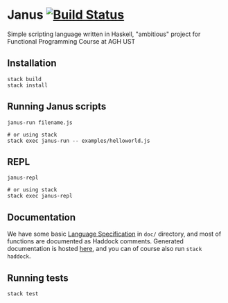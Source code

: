 # Janus [![Build Status](https://travis-ci.org/mkaput/janus.svg?branch=master)](https://travis-ci.org/mkaput/janus)

Simple scripting language written in Haskell, "ambitious" project for Functional Programming Course at AGH UST

## Installation

```shell
stack build
stack install
```

## Running Janus scripts

```shell
janus-run filename.js

# or using stack
stack exec janus-run -- examples/helloworld.js
```

## REPL

```shell
janus-repl

# or using stack
stack exec janus-repl
```

## Documentation

We have some basic [Language Specification](doc/Language-Specification.md) in `doc/` directory,
and most of functions are documented as Haddock comments. Generated documentation is hosted
[here](https://mkaput.github.io/janus/), and you can of course also run `stack haddock`.

## Running tests

```shell
stack test
```
